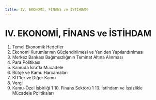 ```yaml
---
title: IV. EKONOMİ, FİNANS ve İSTİHDAM
---
```


IV. EKONOMİ, FİNANS ve İSTİHDAM
===


1. Temel Ekonomik Hedefler
2. Ekonomi Kurumlarının Güçlendirilmesi ve Yeniden Yapılandırılması
3. Merkez Bankası Bağımsızlığının Teminat Altına Alınması
4. Para Politikası
5. Kamuda İsrafla Mücadele
6. Bütçe ve Kamu Harcamaları
7. KİT’ler ve Diğer Kamu
8. Vergi
9. Kamu-Özel İşbirliği 1 10. Finans Sektörü 1 10. İstihdam ve İşsizlikle Mücadele Politikaları
